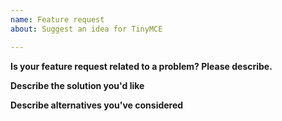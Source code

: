```yaml
---
name: Feature request
about: Suggest an idea for TinyMCE

---
```


**Is your feature request related to a problem? Please describe.**

**Describe the solution you'd like**

**Describe alternatives you've considered**